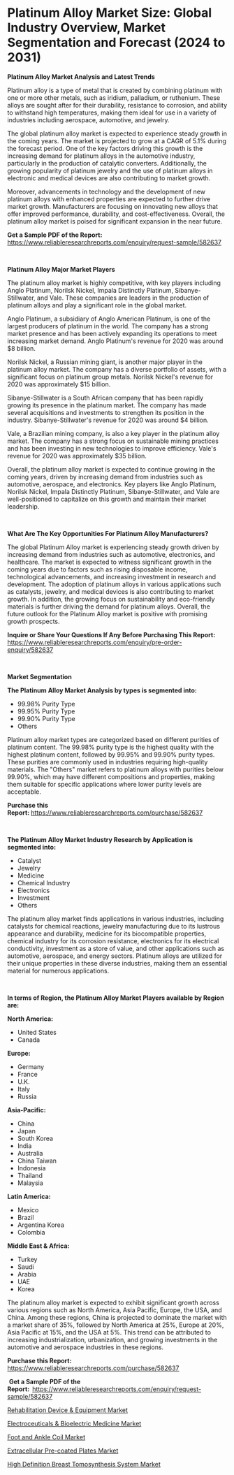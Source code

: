 <p><h1>Platinum Alloy Market Size: Global Industry Overview, Market Segmentation and Forecast (2024 to 2031)</h1></p><p><strong>Platinum Alloy Market Analysis and Latest Trends</strong></p>
<p><p>Platinum alloy is a type of metal that is created by combining platinum with one or more other metals, such as iridium, palladium, or ruthenium. These alloys are sought after for their durability, resistance to corrosion, and ability to withstand high temperatures, making them ideal for use in a variety of industries including aerospace, automotive, and jewelry.</p><p>The global platinum alloy market is expected to experience steady growth in the coming years. The market is projected to grow at a CAGR of 5.1% during the forecast period. One of the key factors driving this growth is the increasing demand for platinum alloys in the automotive industry, particularly in the production of catalytic converters. Additionally, the growing popularity of platinum jewelry and the use of platinum alloys in electronic and medical devices are also contributing to market growth.</p><p>Moreover, advancements in technology and the development of new platinum alloys with enhanced properties are expected to further drive market growth. Manufacturers are focusing on innovating new alloys that offer improved performance, durability, and cost-effectiveness. Overall, the platinum alloy market is poised for significant expansion in the near future.</p></p>
<p><strong>Get a Sample PDF of the Report:&nbsp;</strong> <a href="https://www.reliableresearchreports.com/enquiry/request-sample/582637">https://www.reliableresearchreports.com/enquiry/request-sample/582637</a></p>
<p>&nbsp;</p>
<p><strong>Platinum Alloy Major Market Players</strong></p>
<p><p>The platinum alloy market is highly competitive, with key players including Anglo Platinum, Norilsk Nickel, Impala Distinctly Platinum, Sibanye-Stillwater, and Vale. These companies are leaders in the production of platinum alloys and play a significant role in the global market.</p><p>Anglo Platinum, a subsidiary of Anglo American Platinum, is one of the largest producers of platinum in the world. The company has a strong market presence and has been actively expanding its operations to meet increasing market demand. Anglo Platinum's revenue for 2020 was around $8 billion.</p><p>Norilsk Nickel, a Russian mining giant, is another major player in the platinum alloy market. The company has a diverse portfolio of assets, with a significant focus on platinum group metals. Norilsk Nickel's revenue for 2020 was approximately $15 billion.</p><p>Sibanye-Stillwater is a South African company that has been rapidly growing its presence in the platinum market. The company has made several acquisitions and investments to strengthen its position in the industry. Sibanye-Stillwater's revenue for 2020 was around $4 billion.</p><p>Vale, a Brazilian mining company, is also a key player in the platinum alloy market. The company has a strong focus on sustainable mining practices and has been investing in new technologies to improve efficiency. Vale's revenue for 2020 was approximately $35 billion.</p><p>Overall, the platinum alloy market is expected to continue growing in the coming years, driven by increasing demand from industries such as automotive, aerospace, and electronics. Key players like Anglo Platinum, Norilsk Nickel, Impala Distinctly Platinum, Sibanye-Stillwater, and Vale are well-positioned to capitalize on this growth and maintain their market leadership.</p></p>
<p>&nbsp;</p>
<p><strong>What Are The Key Opportunities For Platinum Alloy Manufacturers?</strong></p>
<p><p>The global Platinum Alloy market is experiencing steady growth driven by increasing demand from industries such as automotive, electronics, and healthcare. The market is expected to witness significant growth in the coming years due to factors such as rising disposable income, technological advancements, and increasing investment in research and development. The adoption of platinum alloys in various applications such as catalysts, jewelry, and medical devices is also contributing to market growth. In addition, the growing focus on sustainability and eco-friendly materials is further driving the demand for platinum alloys. Overall, the future outlook for the Platinum Alloy market is positive with promising growth prospects.</p></p>
<p><strong>Inquire or Share Your Questions If Any Before Purchasing This Report:</strong> <a href="https://www.reliableresearchreports.com/enquiry/pre-order-enquiry/582637">https://www.reliableresearchreports.com/enquiry/pre-order-enquiry/582637</a></p>
<p>&nbsp;</p>
<p><strong>Market Segmentation</strong></p>
<p><strong>The Platinum Alloy Market Analysis by types is segmented into:</strong></p>
<p><ul><li>99.98% Purity Type</li><li>99.95% Purity Type</li><li>99.90% Purity Type</li><li>Others</li></ul></p>
<p><p>Platinum alloy market types are categorized based on different purities of platinum content. The 99.98% purity type is the highest quality with the highest platinum content, followed by 99.95% and 99.90% purity types. These purities are commonly used in industries requiring high-quality materials. The "Others" market refers to platinum alloys with purities below 99.90%, which may have different compositions and properties, making them suitable for specific applications where lower purity levels are acceptable.</p></p>
<p><strong>Purchase this Report:&nbsp;</strong><a href="https://www.reliableresearchreports.com/purchase/582637">https://www.reliableresearchreports.com/purchase/582637</a></p>
<p>&nbsp;</p>
<p><strong>The Platinum Alloy Market Industry Research by Application is segmented into:</strong></p>
<p><ul><li>Catalyst</li><li>Jewelry</li><li>Medicine</li><li>Chemical Industry</li><li>Electronics</li><li>Investment</li><li>Others</li></ul></p>
<p><p>The platinum alloy market finds applications in various industries, including catalysts for chemical reactions, jewelry manufacturing due to its lustrous appearance and durability, medicine for its biocompatible properties, chemical industry for its corrosion resistance, electronics for its electrical conductivity, investment as a store of value, and other applications such as automotive, aerospace, and energy sectors. Platinum alloys are utilized for their unique properties in these diverse industries, making them an essential material for numerous applications.</p></p>
<p>&nbsp;</p>
<p><strong>In terms of Region, the Platinum Alloy Market Players available by Region are:</strong></p>
<p>
    <p> <strong> North America: </strong>
        <ul>
            <li>United States</li>
            <li>Canada</li>
        </ul>
        </p> 
    <p> <strong> Europe: </strong>
        <ul>
            <li>Germany</li>
            <li>France</li>
            <li>U.K.</li>
            <li>Italy</li>
            <li>Russia</li>
        </ul>
        </p> 
    <p> <strong> Asia-Pacific: </strong>
        <ul>
            <li>China</li>
            <li>Japan</li>
            <li>South Korea</li>
            <li>India</li>
            <li>Australia</li>
            <li>China Taiwan</li>
            <li>Indonesia</li>
            <li>Thailand</li>
            <li>Malaysia</li>
        </ul>
        </p> 
    <p> <strong> Latin America: </strong>
        <ul>
            <li>Mexico</li>
            <li>Brazil</li>
            <li>Argentina Korea</li>
            <li>Colombia</li>
        </ul>
        </p> 
    <p> <strong> Middle East & Africa: </strong>
        <ul>
            <li>Turkey</li>
            <li>Saudi</li>
            <li>Arabia</li>
            <li>UAE</li>
            <li>Korea</li>
        </ul>
    </p>
    </p>
<p><p>The platinum alloy market is expected to exhibit significant growth across various regions such as North America, Asia Pacific, Europe, the USA, and China. Among these regions, China is projected to dominate the market with a market share of 35%, followed by North America at 25%, Europe at 20%, Asia Pacific at 15%, and the USA at 5%. This trend can be attributed to increasing industrialization, urbanization, and growing investments in the automotive and aerospace industries in these regions.</p></p>
<p><strong>Purchase this Report: </strong><a href="https://www.reliableresearchreports.com/purchase/582637">https://www.reliableresearchreports.com/purchase/582637</a></p>
<p>&nbsp;<strong>Get a Sample PDF of the Report:&nbsp;&nbsp;</strong><a href="https://www.reliableresearchreports.com/enquiry/request-sample/582637">https://www.reliableresearchreports.com/enquiry/request-sample/582637</a></p>
<p><strong></strong></p>
<p><p><a href="https://medium.com/@mayschimmel/rehabilitation-device-amp-equipment-market-size-cagr-trends-2024-2030-22640864fd67">Rehabilitation Device & Equipment Market</a></p><p><a href="https://medium.com/@mayschimmel/electroceuticals-amp-bioelectric-medicine-market-competitive-analysis-market-trends-and-fd2dd3c5ab33">Electroceuticals & Bioelectric Medicine Market</a></p><p><a href="https://medium.com/@mayschimmel/foot-and-ankle-coil-market-competitive-analysis-market-trends-and-forecast-to-2031-b47fa18e33e4">Foot and Ankle Coil Market</a></p><p><a href="https://medium.com/@mayschimmel/extracellular-pre-coated-plates-nbsp-market-focuses-on-market-share-size-and-projected-forecast-4d8a5a8fe3be">Extracellular Pre-coated Plates Market</a></p><p><a href="https://medium.com/@mayschimmel/high-definition-breast-tomosynthesis-system-market-the-key-to-successful-business-strategy-a678f28604e4">High Definition Breast Tomosynthesis System Market</a></p></p>
